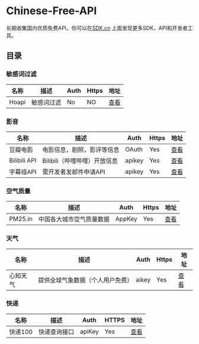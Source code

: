 # Chinese-Free-API
长期收集国内优质免费API，你可以在[SDK.cn](https://sdk.cn) 上面发现更多SDK，API和开发者工具。

## 目录

### 敏感词过滤
|名称|描述|Auth|Https|地址|
|---|---|---|---|---|
|Hoapi|敏感词过滤|No|NO|[查看](http://www.hoapi.com/index.php/Home/Index/demo)|

### 影音
|名称|描述|Auth|Https|地址|
|---|---|---|---|---|
|豆瓣电影|电影信息，剧照，影评等信息|OAuth|Yes|[查看](https://developers.douban.com/wiki/?title=guide)|
|Bilibili API|Bilibili（哔哩哔哩）开放信息|apikey|Yes|[查看](https://github.com/fython/BilibiliAPIDocs)|
|字幕组API|需开发者发邮件申请API|apikey|Yes|[查看](http://www.zimuzu.tv/)|

### 空气质量
|名称|描述|Auth|Https|地址| 
|---|---|---|---|---|
|PM25.in|中国各大城市空气质量数据|AppKey|Yes|[查看](http://www.pm25.in/api_doc)|

### 天气
|名称|描述|Auth|Https|地址| 
|---|---|---|---|---|
|心知天气|提供全球气象数据（个人用户免费）|aikey|Yes|[查看](https://www.seniverse.com/doc)|

### 快递
|名称|描述|Auth|HTTPS|地址|
|---|---|---|---|---|
|快递100| 快递查询接口|apiKey|Yes|[查看](https://www.kuaidi100.com/openapi/applyapi.shtml)|



